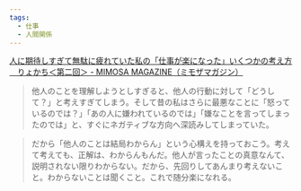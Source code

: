 ```yaml
---
tags:
  - 仕事
  - 人間関係
---
```

[人に期待しすぎて無駄に疲れていた私の「仕事が楽になった」いくつかの考え方 　りょかち＜第二回＞ - MIMOSA MAGAZINE（ミモザマガジン）](https://mimosa-mag.prudential.co.jp/_ct/17668198)

>他人のことを理解しようとしすぎると、他人の行動に対して「どうして？」と考えすぎてしまう。そして昔の私はさらに最悪なことに「怒っているのでは？」「あの人に嫌われているのでは」「嫌なことを言ってしまったのでは」と、すぐにネガティブな方向へ深読みしてしまっていた。

>だから「他人のことは結局わからん」という心構えを持っておこう。考えて考えても、正解は、わからんもんだ。他人が言ったことの真意なんて、説明されない限りわからない。だから、先回りしてあんまり考えないこと。わからないことは聞くこと。これで随分楽になれる。

